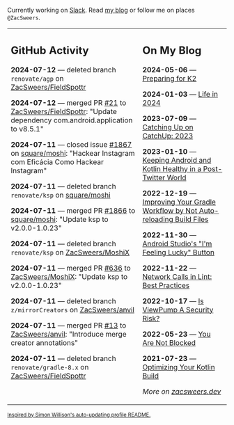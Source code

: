 Currently working on [Slack](https://slack.com/). Read [my blog](https://zacsweers.dev/) or follow me on places `@ZacSweers`.

<table><tr><td valign="top" width="60%">

## GitHub Activity
<!-- githubActivity starts -->
**2024-07-12** — deleted branch `renovate/agp` on [ZacSweers/FieldSpottr](https://github.com/ZacSweers/FieldSpottr)

**2024-07-12** — merged PR [#21](https://github.com/ZacSweers/FieldSpottr/pull/21) to [ZacSweers/FieldSpottr](https://github.com/ZacSweers/FieldSpottr): "Update dependency com.android.application to v8.5.1"

**2024-07-11** — closed issue [#1867](https://github.com/square/moshi/issues/1867) on [square/moshi](https://github.com/square/moshi): "Hackear Instagram com Eficácia Como Hackear Instagram"

**2024-07-11** — deleted branch `renovate/ksp` on [square/moshi](https://github.com/square/moshi)

**2024-07-11** — merged PR [#1866](https://github.com/square/moshi/pull/1866) to [square/moshi](https://github.com/square/moshi): "Update ksp to v2.0.0-1.0.23"

**2024-07-11** — deleted branch `renovate/ksp` on [ZacSweers/MoshiX](https://github.com/ZacSweers/MoshiX)

**2024-07-11** — merged PR [#636](https://github.com/ZacSweers/MoshiX/pull/636) to [ZacSweers/MoshiX](https://github.com/ZacSweers/MoshiX): "Update ksp to v2.0.0-1.0.23"

**2024-07-11** — deleted branch `z/mirrorCreators` on [ZacSweers/anvil](https://github.com/ZacSweers/anvil)

**2024-07-11** — merged PR [#13](https://github.com/ZacSweers/anvil/pull/13) to [ZacSweers/anvil](https://github.com/ZacSweers/anvil): "Introduce merge creator annotations"

**2024-07-11** — deleted branch `renovate/gradle-8.x` on [ZacSweers/FieldSpottr](https://github.com/ZacSweers/FieldSpottr)
<!-- githubActivity ends -->
</td><td valign="top" width="40%">

## On My Blog
<!-- blog starts -->
**2024-05-06** — [Preparing for K2](https://www.zacsweers.dev/preparing-for-k2/)

**2024-01-03** — [Life in 2024](https://www.zacsweers.dev/life-in-2024/)

**2023-07-09** — [Catching Up on CatchUp: 2023](https://www.zacsweers.dev/catching-up-on-catchup-2023/)

**2023-01-10** — [Keeping Android and Kotlin Healthy in a Post-Twitter World](https://www.zacsweers.dev/keeping-android-healthy/)

**2022-12-19** — [Improving Your Gradle Workflow by Not Auto-reloading Build Files](https://www.zacsweers.dev/improving-your-workflow-by-not-auto-reloading-build-files/)

**2022-11-30** — [Android Studio's "I'm Feeling Lucky" Button](https://www.zacsweers.dev/android-studios-im-feeling-lucky-button/)

**2022-11-22** — [Network Calls in Lint: Best Practices](https://www.zacsweers.dev/network-calls-in-lint-best-practices/)

**2022-10-17** — [Is ViewPump A Security Risk?](https://www.zacsweers.dev/is-viewpump-a-security-risk/)

**2022-05-23** — [You Are Not Blocked](https://www.zacsweers.dev/you-are-not-blocked/)

**2021-07-23** — [Optimizing Your Kotlin Build](https://www.zacsweers.dev/optimizing-your-kotlin-build/)
<!-- blog ends -->
_More on [zacsweers.dev](https://zacsweers.dev/)_
</td></tr></table>

<sub><a href="https://simonwillison.net/2020/Jul/10/self-updating-profile-readme/">Inspired by Simon Willison's auto-updating profile README.</a></sub>